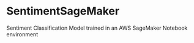 # SentimentSageMaker
Sentiment Classification Model trained in an AWS SageMaker Notebook environment
